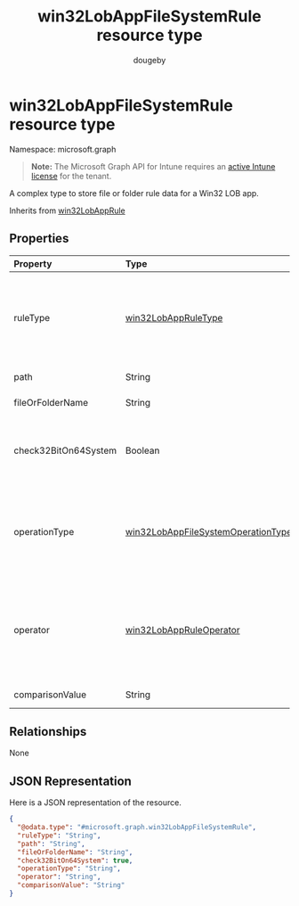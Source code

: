﻿---
title: "win32LobAppFileSystemRule resource type"
description: "A complex type to store file or folder rule data for a Win32 LOB app."
author: "dougeby"
localization_priority: Normal
ms.prod: "intune"
doc_type: resourcePageType
---

# win32LobAppFileSystemRule resource type

Namespace: microsoft.graph

> **Note:** The Microsoft Graph API for Intune requires an [active Intune license](https://go.microsoft.com/fwlink/?linkid=839381) for the tenant.

A complex type to store file or folder rule data for a Win32 LOB app.

Inherits from [win32LobAppRule](../resources/intune-apps-win32lobapprule.md)

## Properties

| Property             | Type                                                                                                 | Description                                                                                                                                                                       |
| :------------------- | :--------------------------------------------------------------------------------------------------- | :-------------------------------------------------------------------------------------------------------------------------------------------------------------------------------- |
| ruleType             | [win32LobAppRuleType](../resources/intune-apps-win32lobappruletype.md)                               | The rule type indicating the purpose of the rule. Inherited from [win32LobAppRule](../resources/intune-apps-win32lobapprule.md). Possible values are: `detection`, `requirement`. |
| path                 | String                                                                                               | The file or folder path to look up.                                                                                                                                               |
| fileOrFolderName     | String                                                                                               | The file or folder name to look up.                                                                                                                                               |
| check32BitOn64System | Boolean                                                                                              | A value indicating whether to expand environment variables in the 32-bit context on 64-bit systems.                                                                               |
| operationType        | [win32LobAppFileSystemOperationType](../resources/intune-apps-win32lobappfilesystemoperationtype.md) | The file system operation type. Possible values are: `notConfigured`, `exists`, `modifiedDate`, `createdDate`, `version`, `sizeInMB`.                                             |
| operator             | [win32LobAppRuleOperator](../resources/intune-apps-win32lobappruleoperator.md)                       | The operator for file or folder detection. Possible values are: `notConfigured`, `equal`, `notEqual`, `greaterThan`, `greaterThanOrEqual`, `lessThan`, `lessThanOrEqual`.         |
| comparisonValue      | String                                                                                               | The file or folder comparison value.                                                                                                                                              |

## Relationships

None

## JSON Representation

Here is a JSON representation of the resource.

<!-- {
  "blockType": "resource",
  "@odata.type": "microsoft.graph.win32LobAppFileSystemRule"
}
-->

```json
{
  "@odata.type": "#microsoft.graph.win32LobAppFileSystemRule",
  "ruleType": "String",
  "path": "String",
  "fileOrFolderName": "String",
  "check32BitOn64System": true,
  "operationType": "String",
  "operator": "String",
  "comparisonValue": "String"
}
```
